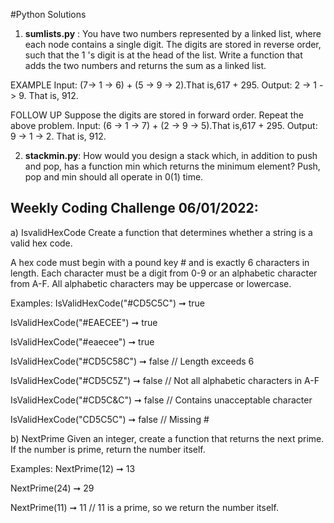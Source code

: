 #Python Solutions

1) **sumlists.py** : You have two numbers represented by a linked list, where each node contains a single
digit. The digits are stored in reverse order, such that the 1 's digit is at the head of the list. Write a
function that adds the two numbers and returns the sum as a linked list.

EXAMPLE
Input: (7-> 1 -> 6) + (5 -> 9 -> 2).That is,617 + 295.
Output: 2 -> 1 -> 9. That is, 912.

FOLLOW UP
Suppose the digits are stored in forward order. Repeat the above problem.
Input: (6 -> 1 -> 7) + (2 -> 9 -> 5).That is,617 + 295.
Output: 9 -> 1 -> 2. That is, 912.

2) **stackmin.py**: How would you design a stack which, in addition to push and pop, has a function min which returns the minimum element? Push, pop and min should all operate in 0(1) time.


## Weekly Coding Challenge 06/01/2022:
a) IsvalidHexCode Create a function that determines whether a string is a valid hex code.

A hex code must begin with a pound key # and is exactly 6 characters in length. Each character must be a digit from 0-9 or an alphabetic character from A-F. All alphabetic characters may be uppercase or lowercase.

Examples: IsValidHexCode("#CD5C5C") ➞ true

IsValidHexCode("#EAECEE") ➞ true

IsValidHexCode("#eaecee") ➞ true

IsValidHexCode("#CD5C58C") ➞ false // Length exceeds 6

IsValidHexCode("#CD5C5Z") ➞ false // Not all alphabetic characters in A-F

IsValidHexCode("#CD5C&C") ➞ false // Contains unacceptable character

IsValidHexCode("CD5C5C") ➞ false // Missing #

b) NextPrime Given an integer, create a function that returns the next prime. If the number is prime, return the number itself.

Examples: NextPrime(12) ➞ 13

NextPrime(24) ➞ 29

NextPrime(11) ➞ 11 // 11 is a prime, so we return the number itself.
